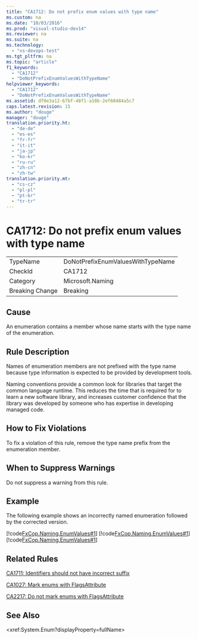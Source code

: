 ```yaml
---
title: "CA1712: Do not prefix enum values with type name"
ms.custom: na
ms.date: "10/03/2016"
ms.prod: "visual-studio-dev14"
ms.reviewer: na
ms.suite: na
ms.technology: 
  - "vs-devops-test"
ms.tgt_pltfrm: na
ms.topic: "article"
f1_keywords: 
  - "CA1712"
  - "DoNotPrefixEnumValuesWithTypeName"
helpviewer_keywords: 
  - "CA1712"
  - "DoNotPrefixEnumValuesWithTypeName"
ms.assetid: df0e3a12-67bf-48f1-a10b-2ef60484a5c7
caps.latest.revision: 15
ms.author: "douge"
manager: "douge"
translation.priority.ht: 
  - "de-de"
  - "es-es"
  - "fr-fr"
  - "it-it"
  - "ja-jp"
  - "ko-kr"
  - "ru-ru"
  - "zh-cn"
  - "zh-tw"
translation.priority.mt: 
  - "cs-cz"
  - "pl-pl"
  - "pt-br"
  - "tr-tr"
---
```

# CA1712: Do not prefix enum values with type name
|||  
|-|-|  
|TypeName|DoNotPrefixEnumValuesWithTypeName|  
|CheckId|CA1712|  
|Category|Microsoft.Naming|  
|Breaking Change|Breaking|  
  
## Cause  
 An enumeration contains a member whose name starts with the type name of the enumeration.  
  
## Rule Description  
 Names of enumeration members are not prefixed with the type name because type information is expected to be provided by development tools.  
  
 Naming conventions provide a common look for libraries that target the common language runtime. This reduces the time that is required for to learn a new software library, and increases customer confidence that the library was developed by someone who has expertise in developing managed code.  
  
## How to Fix Violations  
 To fix a violation of this rule, remove the type name prefix from the enumeration member.  
  
## When to Suppress Warnings  
 Do not suppress a warning from this rule.  
  
## Example  
 The following example shows an incorrectly named enumeration followed by the corrected version.  
  
 [!code[FxCop.Naming.EnumValues#1](../VS_IDE/codesnippet/CSharp/ca1712--do-not-prefix-enum-values-with-type-name_1.cs)]
[!code[FxCop.Naming.EnumValues#1](../VS_IDE/codesnippet/CPP/ca1712--do-not-prefix-enum-values-with-type-name_1.cpp)]
[!code[FxCop.Naming.EnumValues#1](../VS_IDE/codesnippet/VisualBasic/ca1712--do-not-prefix-enum-values-with-type-name_1.vb)]  
  
## Related Rules  
 [CA1711: Identifiers should not have incorrect suffix](../VS_IDE/ca1711--identifiers-should-not-have-incorrect-suffix.md)  
  
 [CA1027: Mark enums with FlagsAttribute](../VS_IDE/ca1027--mark-enums-with-flagsattribute.md)  
  
 [CA2217: Do not mark enums with FlagsAttribute](../VS_IDE/ca2217--do-not-mark-enums-with-flagsattribute.md)  
  
## See Also  
 \<xref:System.Enum?displayProperty=fullName>